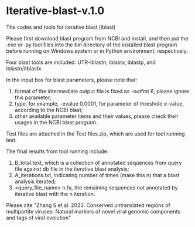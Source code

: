 # Iterative-blast-v.1.0
The codes and tools for iterative blast (iblast)

Please first download blast program from NCBI and install, and then put the .exe or .py tool files into the bin directory of the installed blast program before running on Windows system or in Python environment, respectively.

Four blast tools are included: UTR-iblastn, iblastx, iblastp, and iblastn/itblastx.

In the input box for blast parameters, please note that:
1)	format of the intermediate output file is fixed as -outfmt 6, please ignore this parameter;
2)	type, for example, -evalue 0.0001, for parameter of threshold e-value, according to the NCBI blast;
3)	other available parameter items and their values, please check their usages in the NCBI blast program.

Test files are attached in the Test files.zip, which are used for tool running test.

The final results from tool running include:
1)	B_total.text, which is a collection of annotated sequences from query file against db file in the iterative blast analysis;
2)	A_iterations.txt, indicating number of times (make this n) that a blast analysis iterated;
4)	<query_file_name> n.fa, the remaining sequences not annotated by iterative blast with the n iteration.

Please cite "Zhang S et al. 2023. Conserved untranslated regions of multipartite viruses: Natural markers of novel viral genomic components and tags of viral evolution"
